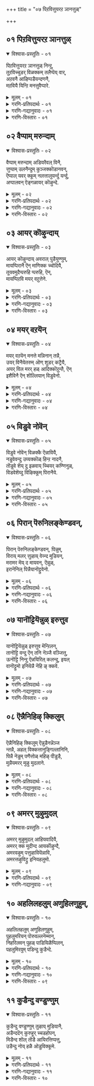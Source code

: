 +++
title = "०७ पिऱवित्तुयरऱ ञानत्तुळ्"

+++


## ०१ पिऱवित्तुयरऱ ञानत्तुळ्

<details open><summary>विश्वास-प्रस्तुतिः - ०१</summary>

पिऱवित्तुयरऱ ञानत्तुळ् निन्ऱु,  
तुऱविच्चुडर् विळक्कम् तलैप्पॆय् वार्,  
अऱवनै आऴिप्पडैयन्दणनै,  
मऱवियै यिन्ऱि मनत्तुवैप्पारे.
</details>

<details><summary>मूलम् - ०१</summary>

पिऱवित्तुयरऱ ञानत्तुळ् निन्ऱु,  
तुऱविच्चुडर् विळक्कम् तलैप्पॆय् वार्,  
अऱवनै आऴिप्पडैयन्दणनै,  
मऱवियै यिन्ऱि मनत्तुवैप्पारे.
</details>

<details><summary>गरणि-प्रतिपदार्थः - ०१</summary>

पिऱवि = पुनर्जन्मद, तुयर् = दुःखवन्नु, अऱ = नीगिसुवुदक्कागि, ञानत्तुळ् = ज्ञानमार्गदल्लि, निन्ऱु = निन्तु, तुऱवि शुडर् = त्याग \(सन्यास\)वॆम्ब, सूर्यन, विळक्कम् = प्रकाशवन्नु, तलैपॆय् वार् = हरिसुववरु, अऱवनै = सकलसद्गुणसम्पन्ननन्नु, आऴिपडै = चक्रायुधधारियन्नु, अन्दणनै = परिशुद्धनू, दयापूर्णनू, कृपाळुवू आद = भगवन्तनन्नु, मऱवियै इन्ऱि = मरॆयदन्तॆ, मनत्तु = मनस्सिनल्लि, वैप्पारे = इरिसिकॊण्डिरुववरे. 
</details>

<details><summary>गरणि-गद्यानुवादः - ०१</summary>

पुनर्जन्मद दुःखवन्नु नीगिसुवुदक्कागि ज्ञानमार्गवन्नु हिडिदु त्यागवॆम्ब \(सन्यासवॆम्ब\) सूर्यन प्रभॆयन्नु हरिसुववरु सकलसद्गुणसम्पनन्नू, चक्रायुधधारियू, परिशुद्धनू दयापूर्णनू परमकृपाळुवू आद भगवन्तनन्नु मरॆयदन्तॆ मनदल्लिरिसिकॊण्डिरुववरे.
</details>

<details><summary>गरणि-विस्तारः - ०१</summary>

ज्ञानमार्गवन्नु हिडिदु भगवन्तनन्नु उपासिसुवुदेकॆ? सांसारिकवाद \(प्रापञ्चिकवाद\) तॊडकुगळन्नु तन्दॊड्डुव ऎल्लवन्नू बिट्टुकॊट्टु, त्यागिगळागि, सन्यासिगळागि इद्दुकॊण्डु, ऎडॆबिडदॆ भगवन्तन गुणस्वभावातिशयगळन्नु कुरितु चिन्तिसुत्ता कालकळॆयुवुदेकॆ? भक्ति, कर्म मार्गगळन्तॆ ज्ञानमार्गदिन्दलू सह भगवन्तनन्नु आश्रयिसि, उपासिसि, पुनर्जन्मद दुःखसङ्कटगळिन्द मुक्तरागबेकॆन्दे अल्लवे? मार्गयावुदे आगलि, भगवन्तनन्नु आश्रयिसि, अवन कृपॆगॆ पात्ररागुव हॊरतु, पुनर्नज्मद सङ्कट नीगुवुदिल्ल – ऎन्नुत्तारॆ, आळ्वाररु. 

त्याग, सन्यासगळन्नु सूर्यनिगॆ होलिसलागिदॆ. सूर्यनु तन्न प्रभॆयन्नु हरडि, लोकवन्नु बॆळगिसुवन्तॆ, चटुवटिकॆयल्लि तॊडगिसुवन्तॆ, त्याग सन्यासगळु पवित्र जीवनवन्नु लोकक्कॆ प्रकटगॊळिसि, मार्गदर्शकगळागुत्तवॆ.
</details>

## ०२ वैप्पाम् मरुन्दाम्

<details open><summary>विश्वास-प्रस्तुतिः - ०२</summary>

वैप्पाम् मरुन्दाम् अडियरैवल् विनै,  
त्तुप्पाम् उलनैन्दुम् कुञ्जक्कॊडानवन्,  
ऎप्पाल् यवर् क्कूम् नलत्तालुयर्न्दु यर्न्दु,  
अप्पालवन् ऎङ्गळायर् कॊऴुन्दे.
</details>

<details><summary>मूलम् - ०२</summary>

वैप्पाम् मरुन्दाम् अडियरैवल् विनै,  
त्तुप्पाम् उलनैन्दुम् कुञ्जक्कॊडानवन्,  
ऎप्पाल् यवर् क्कूम् नलत्तालुयर्न्दु यर्न्दु,  
अप्पालवन् ऎङ्गळायर् कॊऴुन्दे.
</details>

<details><summary>गरणि-प्रतिपदार्थः - ०२</summary>

वैप्पु आम् = सकलैश्वर्य निधियागिरुववनु, मरुन्दु आम् = \(पुनर्जन्मवॆम्ब\) \(रोगक्कॆ\) सिद्धौषधियागिरुववनु, अडियरै = आश्रितर, वल् विनै = क्रूरपापगळिगॆ \(कर्मगळॆम्ब रोगक्कॆ\), तुप्पु आम् = बलवाद \(दृढवाद\) आधारवागिरुववनु, पुलन् ऐन्दुम् = पञ्चेन्द्रियगळन्नु \(इन्द्रियगळु ऐदन्नू\), तुञ्जक्कॊडान् = निद्रिसलु \(सोमारियागलु\) अवकाशकॊडुवुदिल्ल, अवन् = अवनु, ऎप्पाल् = ऎल्ल कडॆगळल्लू \(ऎल्लॆल्लि नोडिदरू\), यावर् क्कूम् = यारिगू \(ऎल्लरिगू\), नलत्ताल् = स्वभावदिन्द \(हिरिमॆयिन्द\), उयर्न्दु उयर्न्दु = अत्यन्त उन्नतवागि, अप्पाल् = ऎटुकदवनागिद्दानॆ, अवन = अवनु, ऎङ्गळ् = नम्मवराद, आयर् = गोपालर \(गोवळर – गॊल्लर\), कॊऴुन्दे = मगुवे\! 
</details>

<details><summary>गरणि-गद्यानुवादः - ०२</summary>

सकलैश्वर्यनिधियागिद्दानॆ. आश्रितर क्रूरकर्मगळॆम्ब रोगक्कॆ सिद्धौषधियागिद्दानॆ. दृढवाद आधारवागिद्दानॆ. इन्द्रियगळु ऐदन्नू निद्रिसलु \(सोमारियागलु\) अवकाश कॊडुवुदिल्ल. अवनु तन्न हिरिमॆयिन्द, गुणस्वभावगळिन्द अत्यन्त उन्नतनागि ऎल्ल कडॆगळल्लू यारिगू ऎटुकदवनागिद्दानॆ. आदरू, अवनु नम्मवराद गोवळर मगुवे\! 
</details>

<details><summary>गरणि-विस्तारः - ०२</summary>

हिन्दिन पाशुरदल्लि ज्ञानमार्गवन्नु हिडिदवरू सह भगवन्तनन्नु आश्रयिसि, ऎडॆबिडदॆ चिन्तिसुत्तारॆ ऎन्दु हेळलायितु. अदक्कॆ कारणवेनॆन्दु ई पाशुरदल्लि सूचिसलागुत्तदॆ.

भगवन्तनु तन्न विशिष्टवाद परत्वगुणगळिन्द ऎन्थ ज्ञानिगादरू सुलभवागि ऎटुकलारदष्टु उन्नतनागिद्दानॆ. ज्ञानमार्गदिन्द अवनन्नु अरितुकॊळ्ळलु, अवनन्नु सेरलु प्रयत्निसिदष्टू अवनु इन्नष्टु दूर सरियुत्तानॆ. इन्थ हिरिमॆय भगवन्तनिगॆ मत्तॆ कॆलवु गुणस्वभावगळिवॆ. आश्रितर विषयदल्लि अवन वात्सल्यक्कॆ मितियिल्ल. अवर अतिक्रूरवाद पापगळन्नॆल्ला तॊडॆदुहाकुत्तानॆ. सकलैश्वर्यनिधियाद्दरिन्द आश्रितर इष्टार्थगळॆल्लवन्नू नॆरवेरिसुत्तानॆ. अवरिगॆ दृढवाद आधारवागिरुत्तानॆ. अवर इन्द्रियगळन्नु चुरुकुगॊळिसि, अवरु आत्मोद्धारदत्त चलिसुवन्तॆ माडुत्तानॆ. अवनॆष्टु सुलभनु\! ऎष्टु सौशील्यवन्तनु\! ऎष्टु उदारि\! ऎन्थ उपकारि\! आद्दरिन्दलॆ, नम्मवरे आद, ऎन्दरॆ, सामान्यमानवरे आद, गोवळ मनॆय मगुवागि, ऎल्लरिगू अत्यन्त प्रियनागि बॆळॆदवनल्लवे स्वामि\!
</details>

## ०३ आयर् कॊऴुन्दाय्

<details open><summary>विश्वास-प्रस्तुतिः - ०३</summary>

आयर् कॊऴुन्दाय् अवराल् पुडैयुण्णुम्,  
मायप्पिरानै ऎन् माणिक्क च्चोदियै,  
तूयवमुदैप्परुहि प्परुहि, ऎन्,  
मायप्पिऱवि मयर् वऱुत्तेने.
</details>

<details><summary>मूलम् - ०३</summary>

आयर् कॊऴुन्दाय् अवराल् पुडैयुण्णुम्,  
मायप्पिरानै ऎन् माणिक्क च्चोदियै,  
तूयवमुदैप्परुहि प्परुहि, ऎन्,  
मायप्पिऱवि मयर् वऱुत्तेने.
</details>

<details><summary>गरणि-प्रतिपदार्थः - ०३</summary>

आयर् कॊऴुन्दु आय् = गोवळर मगुवागि, अवराल् = अवरिन्द, पुडै उण्णुम् = हॊडॆतवन्नु तिन्नुव, मायम् पिरानै= आश्चर्यकारकनाद स्वामियन्नु, ऎन् = नन्न, माणिक्कम् = रत्नवन्नु, शोदियै = ज्योतिस्वरूपनन्नु, तूय = परिशुद्धवाद, अमुदै = अमृतवन्नु, परुहिपरुहि = कुडिदुकुडिदु \(चॆन्नागि अनुभविसिस्\), ऎन् = नन्न, मायम् = अज्ञानदिन्द बन्द \(भ्रान्तिरूपवाद\), पिऱवि = हुट्टु ऎम्ब, मयर् वु = मङ्कुतनवन्नु, अऱुत्तेने = कडिदुहाकिद्देनॆ. 
</details>

<details><summary>गरणि-गद्यानुवादः - ०३</summary>

गोवळरमगुवागि, अवरिन्द हॊडॆतवन्नुण्णुव आश्चर्यकारकनाद स्वामियन्नु, नन्न अनर्घरत्नवन्नु, ज्योतिस्वरूपनन्नु, परिशुद्धवाद अमृतवन्नु कुडिदुकुडिदु \(चॆन्नागि अनुभविसि\), नन्न भ्रान्तिरूपवाद \(अज्ञानदिन्द बन्द\) हुट्टु ऎम्ब मङ्कुतनवन्नु कडिदुहाकिद्देनॆ. 
</details>

<details><summary>गरणि-विस्तारः - ०३</summary>

आळ्वाररु हेळुत्तारॆ- ज्ञानमार्गक्कॆ सुलभवागि ऎटुकदवनाद सर्वेश्वरनु अत्यन्त सौलभ्यगुणवुळ्ळवनाद्दरिन्दले, सामान्यमानव कुलद गोवळर मगनागि, नन्दगोकुलदल्लि, तानु माडिद विचित्र चेष्टॆगळिगागि गॊल्लतियरिन्द एटु तिन्दनल्लवे? अत्याश्चर्यकरनाद नन्न आ स्वामिये अनर्घरत्नद दिव्यप्रभॆयन्तॆ ज्योतिस्वरूपनागिद्दानॆ. अवनु परिशुद्धवाद अमृतदन्तॆ. साटियिल्लद अवन गुणातिशयगळन्नु ऎडॆबिडदॆ अनुभविसिद्दरिन्द, अज्ञानदिन्द उण्टाद भ्रान्तिरूपवाद पुनर्जन्मवॆम्ब मङ्कुतनवन्नु \(मायॆयन्नु\) नानु होगलाडिसिकॊण्डिद्देनॆ. 

भगवन्तनन्नु अनन्यवागि आश्रयिसि पडॆयतक्कद्दु ऎन्दरॆ अमरत्ववन्नु. ’अदन्नु नानु पडॆदुकॊण्डॆ’ ऎन्नुत्तारॆ आळ्वाररु इल्लि.
</details>

## ०४ मयर् वऱयॆन्

<details open><summary>विश्वास-प्रस्तुतिः - ०४</summary>

मयर् वऱयॆन् मनत्ते मन्निनान् तन्नै,  
उयर् विनैयेतरुम् ऒण् शुडर् कट्रैयै,  
अयर् विल मरर् हळ् आदिक्कॊऱुन्तै, ऎन्  
इशैविनै ऎन् शॊल्लियान् विडुवेनो.
</details>

<details><summary>मूलम् - ०४</summary>

मयर् वऱयॆन् मनत्ते मन्निनान् तन्नै,  
उयर् विनैयेतरुम् ऒण् शुडर् कट्रैयै,  
अयर् विल मरर् हळ् आदिक्कॊऱुन्तै, ऎन्  
इशैविनै ऎन् शॊल्लियान् विडुवेनो.
</details>

<details><summary>गरणि-प्रतिपदार्थः - ०४</summary>

मयर् वु = अज्ञानवु, अऱ = तॊलगिसुवन्तॆ, ऎन् मनत्ते = नन्न मनदल्लि, मन्नि नान् तन्नै = नॆलसिरुववनागि, उयर् विनैये = श्रेष्ठवाद \(महोन्नतवाद\) कर्मगळन्ने, तरुम् = उण्टुमाडुव, ऒण् शुडर् कट्रैयै = साटियिल्लद तेजोराशियन्नु, अयर् वु इल् = मरॆवु ऎम्बुदे इल्लद, अमरर् हळ् = नित्यसूरिगळ, आदिकॊऴुन्दै = \(आदिकारणनाद\) मूल शिशुवन्नु, ऎनिशैविनै = ननगॆ तक्क सामर्थ्यवित्तवनन्नु, ऎन् शॊल्लि = याव कॊरतॆयन्नु हेळि \(एनन्नु हेळि\), यान् = नानु, विडुवेनो = बिट्टुबिडबल्लॆने? \(बिट्टुबिडलि\). 
</details>

<details><summary>गरणि-गद्यानुवादः - ०४</summary>

नन्न अज्ञानवु तॊलगुवन्तॆ नन्न मनदल्लि नॆलसिरुववनागि, महोन्नतवाद कर्मगळन्ने उण्टु माडुव साटियिल्लद तेजोराशियन्नु, मरॆवु ऎम्बुदे इल्लद नित्यासूरिगळिगॆ आदिकारणनाद \(मूल\) शिशुवन्नु, ननगॆ तक्क सामर्थ्यवन्नु इत्तवनन्नु, एनन्नु हेळि नानु बिट्टुबिडलि\! 
</details>

<details><summary>गरणि-विस्तारः - ०४</summary>

“नन्न अज्ञान तॊलगुवन्तॆ..................” – हुट्टु सावुगळ जीवनदल्लि बिद्दु, पापगळन्नु माडुत्ता, पुनर्जन्म पडॆयुत्ता, मत्तॆ पापमाडुत्ता, उज्जीवन मार्गवे तिळियदन्तॆ तॊळलुत्तिरुवुदे अज्ञान. भगवच्चिन्तनॆगॆ अनुकूल अवतारगळु दॊरॆतरॆ मात्रवे ई अज्ञान तॊलगुवुदु. वास्तववागि, भगगवच्चिन्तनॆ माडबेकॆम्ब मनस्से उज्जीवनगॊळ्ळुव ज्ञान. भगवन्तनु तन्न अन्तरङ्गदल्लिद्दानॆन्दु दृढवागि नम्बुवुदे ज्ञान. हीगॆ भगवन्तन उपकार. 

“महोन्नत कर्म ..................राशियन्नु” – भगवन्तनन्नु ऒलिसिकॊळ्ळुव, अवनन्नु सेरुवुदक्कॆ अवकाशवन्नु कल्पिसुव कर्मगळु उन्नत \(श्रेष्ठवाद\) कर्मगळु. अवु ज्ञान, भक्ति, वैराग्यगळु. प्रापञ्चिक आसक्तियन्नु तॊलगिसि, भगवन्तनत्त सॆळॆदॊय्यतक्कवु इवु. 

भगवन्तनन्नु यावुदक्कू होलिसलु साध्यवागदन्थ तेजस्सिन राशियन्नागि इल्लि हेळलागिदॆ. 

“नन्गॆ तक्क सामर्थ्यवन्नु .................” – भगवन्तनन्नु सेरुवुदक्कू, अवन नित्यकैङ्कर्यदल्लि तॊडगुवुदक्कॆ अनुकूलिसुवन्तॆ ज्ञान, भक्ति, वैराग्यगळु नन्नल्लि हॆच्चुवन्तॆ, अवनन्नु ऎडॆबिडदॆ भक्ति माडलु ननगॆ तक्क सामर्थ्यवन्नु दॊरकिसिकॊट्टवनु अवने.

आळ्वाररु हेळुत्तारॆ- इन्द्रियगळ वशवागिरुव नन्न मनस्सिन अज्ञानवन्नु तॊलगिसुवुदक्कागिये भगवन्तनु नन्न अन्तरङ्गदल्लि नॆलसिद्दानॆ. ज्ञान भक्ति वैराग्यगळु नन्नल्लि हॆच्चुवन्तॆ माडुव अद्वितीयवाद तेजोराशियागिद्दानॆ. परमपदवासिगळाद नित्यसूरिगळिगू सह अवनु मूलकारणने. अवनन्नु सेरि, अवन नित्यकैङ्कर्यदल्लि तॊडगुवन्तॆ ननगॆ तक्कद्दाद ज्ञान, भक्ति, वैराग्यगळ सामर्थ्यवन्नु दॊरकिसिकॊट्टिद्दानॆ. महोपकारियाद आ भगवन्तन याव कॊरतॆयन्नु ऎत्ति हिडियुत्ता, नानु अवन चिन्तनॆयन्नु मरॆतुबिडलि.
</details>

## ०५ विडुवे नोवॆन्

<details open><summary>विश्वास-प्रस्तुतिः - ०५</summary>

विडुवे नोवॆन् विळक्कै ऎन्नावियै,  
नडुवेवन्दु उय्यक्कॊळ् हिन्ऱ नादनै,  
तॊडुवे शॆय् दु इळवाय् च्चियर् कण्णिनुळ्,  
विडवेशॆय्दु विऴिक्कूम् पिरानैये.
</details>

<details><summary>मूलम् - ०५</summary>

विडुवे नोवॆन् विळक्कै ऎन्नावियै,  
नडुवेवन्दु उय्यक्कॊळ् हिन्ऱ नादनै,  
तॊडुवे शॆय् दु इळवाय् च्चियर् कण्णिनुळ्,  
विडवेशॆय्दु विऴिक्कूम् पिरानैये.
</details>

<details><summary>गरणि-प्रतिपदार्थः - ०५</summary>

विडुवेनो = बिट्टुबिडुवॆनॆ? ऎन् विळक्कै = नन्न दीपवन्नु, ऎन् आवियै = नन्न प्राणवन्नु, नडुवॆ वन्दु = इद्दक्किद्दन्तॆ बन्दु, उय्यक्कॊळ् हिन्ऱ = उज्जीवनगॊळिसुव, नादनै = नाथनन्नु, तॊडुवे शॆय्दु = कपटवन्नु माडि, इळ आय् च्चियर् = ऎळॆय यौवनद गोपियर, कण्णिनुळ् = कण्णुगळल्लि \(ऎदुरल्लि\), विडवे शॆय्दु = मोहिसुवन्तॆ माडि, विऴिक्कूम् = हाडि करॆयुव, पिरानैये = सर्वेश्वरनन्ने. 
</details>

<details><summary>गरणि-गद्यानुवादः - ०५</summary>

नन्न \(ज्ञान\)दीपवन्नु, नन्न प्राणवन्नु, इद्दक्किद्दन्तॆ बन्दु उज्जीवनगॊळिसुव नाथनन्नु, कपटवन्नु माडि ऎळॆय यौवनद गोपियर ऎदुरल्लि मोहिसुवन्तॆ माडि, हाडि, करॆयुव सर्वेष्वरनन्ने नानु बिट्टिबिडुवॆने? 
</details>

<details><summary>गरणि-विस्तारः - ०५</summary>

आळ्वाररु हेळुत्तारॆ- नन्नल्लि तुम्बिकॊण्डिद्द अज्ञानवॆम्ब कग्गत्तलॆयन्नु ओडिसिबिट्ट ज्ञानज्योतियागिद्दानॆ भगवन्त. नन्न प्राणवे अवनागिद्दानॆ. अवने नन्न स्वामियागि, नन्न मेलॆ कृपॆगॊण्डु इद्दक्किद्दन्तॆ नन्न अन्तरङ्गवन्नु प्रवेशिसिद्दानॆ. अल्लिये नॆलसि, शाश्वतवागि नन्नन्नु उज्जीवनगॊळिसुत्तिद्दानॆ. हिन्दॆ, अवने दिव्यसुन्दरनाद श्रीकृष्णनागि अवतरिसि, नन्दगोकुलद ऎळॆय यौवनद गोपियर कण्णमुन्दॆ आकर्षकवाद आटगळन्नु आडुत्ता, मोहकवाद तन्न कॊळलिन गानदिन्द अवरॆल्लरू मोहमुग्धरागुवन्तॆ माडिदनल्लवे\! विशिष्टवाद गुणस्वभावगळुळ्ळ आ सर्वेश्वरनन्नु नानु याव कारणदिन्द बिट्टुदूरमाडबल्लॆ?
</details>

## ०६ पिरान् पॆरुनिलङ्केण्डवन्,

<details open><summary>विश्वास-प्रस्तुतिः - ०६</summary>

पिरान् पॆरुनिलङ्केण्डवन्, पिन्नुम्,  
विराय् मलर् त्तुऴाय् वेय्न्द मुडियन्,  
मरामर मॆय् द मायवन्, ऎन्नुळ्,  
इरानॆनिल् पिन्नैयानॊट्टुवेनो.
</details>

<details><summary>मूलम् - ०६</summary>

पिरान् पॆरुनिलङ्केण्डवन्, पिन्नुम्,  
विराय् मलर् त्तुऴाय् वेय्न्द मुडियन्,  
मरामर मॆय् द मायवन्, ऎन्नुळ्,  
इरानॆनिल् पिन्नैयानॊट्टुवेनो.
</details>

<details><summary>गरणि-प्रतिपदार्थः - ०६</summary>

पिरान् = सर्वेश्वरनु, पॆरुनिलम् = विस्तारवाद भूमियन्नु, कीण्डवन् = हिडिदुमेलॆत्तिदवनु, पिन्नुम् = अनन्तर, \(अल्लदॆ\), विराय् = चॆन्नागि अरळिरुव, मलर् तुऴाय् = बिरिद तुळसियन्नु, वेय्न्द = सुत्तुवरिद, मुडियान् = तलॆगूदलुळ्ळवनु, मरामरम् ऎय् द = एळु ताळॆ \(सालवृक्ष\) मरगळन्नु हॊडॆद, मायवन् = आश्चर्यकारियु, ऎन् उळ् = नन्न अन्तरङ्गदल्लि, इरान् ऎनिल् = इल्ल ऎन्दरॆ, पिन्नै = आ कूडले, यान् = नानु, ऒट्टुवेनो = ऒप्पुवॆनो? 
</details>

<details><summary>गरणि-गद्यानुवादः - ०६</summary>

सर्वेश्वरनु, विस्तारवाद भूमियन्नु हिडिदु मेलक्कॆत्तिदवनु, अल्लदॆ, चॆन्नागि अरळि बिरितिरुव \(परिमळिसुव\) तुलसिय हारवन्नु तलॆयल्लि धरिसिरुववनु. एळु ताळॆय मरगळन्नु \(सालवृक्षगळन्नु\) हॊडॆद आश्चर्यकारियु, नन्न अन्तरङ्गदल्लि इल्ल ऎन्दरॆ, आ कूडले, नानु ऒप्पुवॆने? 
</details>

<details><summary>गरणि-विस्तारः - ०६</summary>

“विस्तारवाद.......................मेलक्कॆत्तिदवनु” – इदु भगवन्तन महावराहावतारद हिरिमॆ. हिरण्यकशिपुविन तम्मनाद हिरण्याक्षनु भूमियन्नु अपहरिसिकॊण्डु कडलॊळक्कॆ नुग्गि, नीरिनल्लि अडगिकॊण्डनु. आग सर्वेश्वरनु महावराहनागि अवतरिसि, कडलॊळक्कॆ नुग्गि, हिरण्याक्षनन्नु हुडुकिकॊण्डु, भूमियन्नु तन्न कोरॆहल्लुगळिन्द हिडिदु मेलक्कॆत्ति अदर स्थानदल्लिरिसिदनु. 

“एळु ताळॆय.......................आश्चरकारि” – इदु भगवन्तन श्रीरामावतारद हिरिमॆ. तन्दॆय मातन्नु पालिसुवुदक्कागि, वनवासक्कॆ हॊरट रामलक्ष्मण सीतॆयरु पञ्चवटियल्लिरुवाग, रावणासुरनु सीतादेवियन्नु अपहरिसिकॊण्डु होगि लङ्कॆयल्लि आकॆयन्नु सॆरॆयल्लिट्टनु. कळॆदुहोद सीतॆयन्नु हुडुकुत्त रामलक्ष्मणरु किष्किन्धॆगॆ बन्दरु. अल्लि, रामनन्तॆ हॆण्डतियन्नू, राज्यवन्नू कळॆदुकॊण्डिद्द सुग्रीअनॊडनॆ सख्यवायितु. सुग्रीवन हिंसकनागि, महापराक्रमियागिद्द वालियन्नु कॊल्लुवुदक्कॆ तक्क सामर्थ्य तन्नल्लिदॆयॆन्दु रामनु तोरिसुवुदक्कागि, ऒन्दे बाणवन्नु प्रयोगिसि, एळु ताळॆय मरगळन्नु रन्ध्रमाडि, ’आश्चर्यकारि’ ऎनिसिकॊण्डनु. 

आळ्वाररु हेळुत्तारॆ- सर्वेश्वरनु ऎष्टु समर्थनो अष्टे आश्चर्यकारियू हौदु. हिन्दॆ, स्वामियु महावराहनागि अवतरिसि, कडलल्लि हुदुगि होगिद्द भूमियन्नु हिडिदॆत्ति अदर स्थानदल्लि निल्लिसि उपकार माडिदनु. मत्तॆ श्रीरामनागि अवतरिसि एळु ताळॆय मरगळन्नू ऒन्दे बाणदिन्दले रन्ध्रमाडिदनु. चॆन्नागि अरळि परिमळदिन्द तुम्बिरुव तुलसिय हारवन्नु तलॆयल्लि धरिसिरुव दिव्यसुन्दरनाद आ परमोपकारियु नन्न अन्तरङ्गदल्लि नॆलसिल्लवॆन्दरॆ, नानु ऒप्पुवुदे इल्ल.
</details>

## ०७ यानॊट्टियॆन्नुळ् इरुत्तुव

<details open><summary>विश्वास-प्रस्तुतिः - ०७</summary>

यानॊट्टियॆन्नुळ् इरुत्तुव मॆन्ऱिलन्,  
तानॊट्टि वन्दु ऎन् तनि नॆञ्जै वञ्जित्तु,  
ऊनॊट्टि निन्ऱु ऎन्नयिरिल् कलन्दु, इयल्  
वानॊट्टुमो इनियॆन्नै नॆहि ऴ् क्कवे.
</details>

<details><summary>मूलम् - ०७</summary>

यानॊट्टियॆन्नुळ् इरुत्तुव मॆन्ऱिलन्,  
तानॊट्टि वन्दु ऎन् तनि नॆञ्जै वञ्जित्तु,  
ऊनॊट्टि निन्ऱु ऎन्नयिरिल् कलन्दु, इयल्  
वानॊट्टुमो इनियॆन्नै नॆहि ऴ् क्कवे.
</details>

<details><summary>गरणि-प्रतिपदार्थः - ०७</summary>

यान् = नानु, ऒट्टि= \(आश्रय बिडदन्तॆ\) अण्टिकॊण्डु, ऎन् उळ् = नन्न ऒळगडॆये, इरुत्तुवम् ऎन्ऱु = इरिसिकॊळ्ळबेकॆन्दु, इलन् = इल्ल, ताने, ऒट्टि वन्दु = सम्मतिसिबन्दु, ऎन् = नन्न, तनि = ऒण्टियाद, नॆञ्जै = मनस्सन्नु, वञ्जित्तु = वञ्चिसि \(वशपडिसिकॊण्डु\) ऊन् ऒट्टि निन्ऱ = देहवन्नु हॊन्दिकॊण्डिरुव, ऎन् = नन्न, उयिरिल् = आत्मनॊडनॆ, कलन्दु = कलॆतु, इरुव इयल् वान् = सहजसद्गुणियादवनु, ऒट्टुमो = ऒप्पुवनो, इनि = इन्नु, ऎन्नै = नन्नन्नु, नॆहिऴ् क्कवे = करुणिसदॆये इरलु. \(जारिहोगलु\). 
</details>

<details><summary>गरणि-गद्यानुवादः - ०७</summary>

नानु \(सर्वेश्वरन\) आश्रयबिडदन्तॆ अण्टिकॊण्डु नन्न अन्तरङ्गदल्लिये इरिसिकॊळ्ळबेकॆन्दिल्ल. ताने सम्मतिसि बन्दु, नन्न ऒण्टियाद \(स्वतन्त्रवाद\) मनस्सन्नु वञ्चिसि \(वशपडिसिकॊण्डु\), देहवन्नु हॊन्दिकॊण्डिरुव नन्न आत्मदॊडनॆ कलॆतुकॊण्डिरुव सहज सद्गुणियाद अवनु नन्नन्नु करुणिसदॆये जारि होगलु ऒप्पुवने? 
</details>

<details><summary>गरणि-विस्तारः - ०७</summary>

भगवन्तन परमौदार्यगुणवन्नु इल्लि बलु स्वारस्यवागि विवरिसलागिदॆ. चेतननन्नु उज्जीवनगॊळिसुवुदे भगवन्तन गुरु. हागॆ माडलु, भगवन्तने मुन्दॆ बिद्दु हेगॆ माडुत्तानॆम्बुदर बलु सुन्दर निरूपणॆयन्नु इल्लि काणबहुदु. 

आळ्वाररु हेळुत्तारॆ. नानु सर्वेश्वरनाद भगवन्तनन्नु आश्रयिसदवनु, दिट. अवनिगॆ ऎडॆबिडदॆ नानु अण्टिकॊण्डे इरबेकॆन्दागलि, अवनन्नु बिडदॆ नन्न अन्तरङ्गदल्लिये इरिसिकॊण्डिरबेकॆन्दागलि नानु भाविसुवुदिल्ल. नन्न मनस्सु स्वेच्छॆयिन्द ऒण्टियागिये वर्तिसलु इच्छिसुत्तदॆ. नन्न आत्मवादरो देहक्कॆ अण्टिकॊण्डिदॆ. ऎन्दरॆ, प्रापञ्चिकवाद आशॆ अभिलाषॆगळल्लि तॊडगि, देहकोरुवुदरल्लिये तृप्तिगॊळ्ळुत्तदॆ. मत्तु देहक्कॆ सम्बन्धिसिद कष्टदुःखगळन्नु अनुभविसुत्ता, अदन्ने सर्वस्ववॆन्दु भ्रान्तिगॊण्डिदॆ. आदरॆ, भगवन्तन हिरिमॆयन्नु कण्डिरा\! अवने इष्टपट्टु बन्दु नन्नल्लि सेरिकॊण्ड. नन्न चञ्चलवाद मनस्सन्नु तन्न वशमाडिकॊण्ड, देहक्कॆ अण्टिकॊण्डिद्द आत्मनॊडनॆ तानु कलॆतुकॊण्ड. देहवे तानॆम्ब भ्रान्तियन्नु तॊलगिसिद. अदन्नु उज्जीवनद दॆशॆयल्लि तिरुगिसिद. सहजवाद सकल सद्गुणगळ निधिये भगवन्त\! “अन्थ भगवन्तन नन्नल्लिल्ल, नन्निन्द हॊरटुहोगिद्दानॆ” ऎन्दु नानु भाविसिकॊण्डरू सह, परमकरुणाशालियागि अवनु नन्निन्द अगलि होगलु ऒप्पुवने? ऎन्दिगू इल्ल. नन्नन्नु अवनॊन्दिगॆ इरिसिकॊळ्ळलु अवने कृपॆमाडि ऎल्ल रीतियल्लू यत्निसुत्तानल्लवे? 

देहात्मभ्रान्तियन्नु नीगिसुवुदक्कू, मनस्सन्नु भगवन्तनत्त तिरुगिसुवुदक्कू, आत्मोद्धारक्कॆ सम्बन्धिसिद्दद्दॆल्लवन्नू माडलु यत्निसुवुदक्कू भगवन्त कृपादार्यगळु बेके बेकु ऎन्नबहुदल्लवे?
</details>

## ०८ ऎन्नैनिहिऴ् क्किलुम्

<details open><summary>विश्वास-प्रस्तुतिः - ०८</summary>

ऎन्नैनिहिऴ् क्किलुम् ऎन्नुडैनन्नॆञ्ज  
न्तन्नै, अहल् विक्कत्तानुङ्गिल्लानिनि,  
पिन्नै नॆडुम् पणैत्तोळ् महिऴ् पीडुडै,  
मुन्नैयमरर् मुऴु मुदलाने.
</details>

<details><summary>मूलम् - ०८</summary>

ऎन्नैनिहिऴ् क्किलुम् ऎन्नुडैनन्नॆञ्ज  
न्तन्नै, अहल् विक्कत्तानुङ्गिल्लानिनि,  
पिन्नै नॆडुम् पणैत्तोळ् महिऴ् पीडुडै,  
मुन्नैयमरर् मुऴु मुदलाने.
</details>

<details><summary>गरणि-प्रतिपदार्थः - ०८</summary>

ऎन्नै = नन्नन्नु, नॆहिऴ् क्किलुम् = अगलिदरू, \(जारिदरू\), ऎन्नुडै = नन्न, नल् नॆञ्जम् तन्नै = ऒळ्ळॆय मनस्सन्नु, अहल् विक्क = अगलिसुवुदक्कॆ, तानुम् = \(सर्वसमर्थनाद\) तानू सह, किल्लान् इनि = इन्नु समर्थनागलार्‍अ, पिन्नै = नीळादेविय \(नप्पिन्नैदेविय\), नॆडु = उद्दनाद, पणै = \(बिदिरिनन्तॆ\) सरळवाद, तोळ् = तोळुगळिन्द, महिऴ् = आनन्दद, पीडु उडै = मार्दववुळ्ळवनागिरुव मुन्नै = पुरातन कालद, अमरर् = नित्यसूरिगळ, मुऴुमुदलाने = आदिमूलने. \(आदिकारणने\). 
</details>

<details><summary>गरणि-गद्यानुवादः - ०८</summary>

नप्पिन्नैदेविय \(नीळादेविय\) उद्दनाद सरळवाद तोळुगळ आनन्दवन्नू मार्दववन्नुळ्ळवनाद, पुरातनकालद \(आदिकालद\) नित्यसूरिगळ आदिकारणने, नन्नन्नु अगलिदरू, नन्न ऒळ्ळॆय मनस्सन्नु अगलिसुवुदक्कॆ सर्वसमर्थनाद तानू सह इन्नु समर्थनागलार. 
</details>

<details><summary>गरणि-विस्तारः - ०८</summary>

आळ्वाररु हेळुत्तारॆ- भगवन्तनु नीळादेविय ऒडॆयनागि आकॆय प्रेमालिङ्गनद आनन्दवन्नू, आकॆय निडिदाद तोळ तॆक्कॆय मार्दनवन्नू अनुभविसुत्ता, तानू स्वतः आनन्दस्वरूपनागि अत्यन्त मृदुस्वरूपनागियू इद्दानॆ. हिन्दिन कालद परम पदवासिगळ आदिकारणनू अवने. अवनु नन्नल्लि मरुकगॊळ्ळदन्तॆ, कठिणनागि, नन्नल्लि नॆलसिरलारदॆ हॊरटुहोगुत्तानॆन्दरू सह, नन्न शुद्धवाद ऒळ्ळॆय मनस्सिनल्लिये अवनु इरुत्तानॆ. अवनु सर्वसमर्थनु, दिट. आदरू सह नन्न मनदिन्द अगलिहोगुवुदक्कॆ अवनु समर्थनागलार. नन्न मनस्से अवनल्लि बन्धिसिबिडदन्तॆ इट्टुकॊण्डिरुत्तदॆ.
</details>

## ०९ अमरर् मुऴुमुदल्

<details open><summary>विश्वास-प्रस्तुतिः - ०९</summary>

अमरर् मुऴुमुदल् आहियवादियै,  
अमरर् क्क मुदीन्द आयर्कॊऴुन्दै,  
अमरवऴुम् पत्तुऴावियॆन्नावि,  
अमरत्तऴुविट्रु इनियहलुमो.
</details>

<details><summary>मूलम् - ०९</summary>

अमरर् मुऴुमुदल् आहियवादियै,  
अमरर् क्क मुदीन्द आयर्कॊऴुन्दै,  
अमरवऴुम् पत्तुऴावियॆन्नावि,  
अमरत्तऴुविट्रु इनियहलुमो.
</details>

<details><summary>गरणि-प्रतिपदार्थः - ०९</summary>

अमरर् = नित्यसूरिगळ, मुऴु मुदल् = सम्पूर्णवागि ऎल्लक्कू कारणनु, आहिय = आगिरुव, आदियै = आदियन्नु \(आदिकारणनन्नु\), अमरर् क्कू = अमररिगॆ \(देवतॆगळिगॆ\), अमुदु = अमृतवन्नु, ईन्द = कॊट्टवनन्नु, आयर् = गोवळर, कॊऴुन्दै = मगुवनन्नु, अमर = आशॆगॊण्डु, अमिम्ब = ऒट्टागि, तुऴावि = कलकि, ऎन् आवि = नन्न आत्मवु, अमर = इन्नू चॆन्नागि \(भद्रवागि\), तऴुविट्रु =\(आशॆयिन्द\) कूडिकॊण्डितु, इनि = इन्नु, अहलुमो = अगलुवुदे? 
</details>

<details><summary>गरणि-गद्यानुवादः - ०९</summary>

सम्पूर्णवागि नित्यसूरिगळ ऎल्लक्कू कारणनागिरुव, आदियन्नु, अमररिगॆ अमृतवन्नु \(तन्दु\) कॊट्टवनन्नु, गोवळर मगुवन्नु, आशॆगॊण्ड नन्न आत्मवु परिपूर्णवागि कलकल्पट्टु इन्नू चॆन्नागि \(भद्रवागि\) आशॆपट्टु कूडिकॊण्डिदॆ. इन्नु अगलबल्लुदे?
</details>

## १० अहलिलहलुम् अणुहिलणुहुम्,

<details open><summary>विश्वास-प्रस्तुतिः - १०</summary>

अहलिलहलुम् अणुहिलणुहुम्,  
पुहलुमरियन् पॊरुवल्लनॆम्मान्,  
निहरिलवन् पुहळ् पाडियिळैप्पिलन्,  
पहलुमिरवुम् पडिन्दु कुडैन्दे.
</details>

<details><summary>मूलम् - १०</summary>

अहलिलहलुम् अणुहिलणुहुम्,  
पुहलुमरियन् पॊरुवल्लनॆम्मान्,  
निहरिलवन् पुहळ् पाडियिळैप्पिलन्,  
पहलुमिरवुम् पडिन्दु कुडैन्दे.
</details>

<details><summary>गरणि-प्रतिपदार्थः - १०</summary>

अहलिल् = अगलि होदरॆ मात्र, अहलुम् = अगलुवनु, अणुहिल् = बिडदॆ आश्रयिसिदरॆ, अणुहुम् = ऒन्दागि कूडिरुत्तानॆ. पुहलुम् = प्रवेशिसुवुदक्कू \(हत्तिर सेरुवुदक्कू\), अरियन् = असाध्यनु, पॊरुवु = तडॆयू, अल्लन् = आगिल्लदवनु, ऎम्मान् = नन्न स्वामियु, निहर् इलवन् = साटियिल्लदवन\(अद्वितीयन\), पुहळ् = कीर्तियन्नु हाडि, इळैप्पिलन् = बेसरविल्लदवनागिद्देनॆ, पहलुम् इरवुम् = हगलुरात्रियू, पडिन्दु = \(अड्डबिद्दु\) अनुभविसि, कुडैन्दे = मथिसिये. 
</details>

<details><summary>गरणि-गद्यानुवादः - १०</summary>

नम्म स्वामियु अगलिहोदरॆ मात्र अगलुवनु. बिडदॆ आश्रयिसिदरॆ ऒन्दागि कूडिरुत्तानॆ. हत्तिरसेरुवुदक्कू असाध्यनागिद्दानॆ. याव तडॆ\(अड्डि\)यू इल्लदवनागिद्दानॆ. आ साटियिल्लदवन कीर्तियन्नु हगलू इरुळू हाडि, अड्डबिद्दु, अनुभविसि, मथिसिये, बेसरविल्लदवनागिद्देनॆ. 
</details>

<details><summary>गरणि-विस्तारः - ०९</summary>

आळ्वाररु हेळुत्तारॆ- भगवन्तनन्नु तात्कालिकवागि आश्रयिसुववरु, अल्पफलवन्नु पडॆदु, बळिक अवनिन्द अगलि होगुवुदरिन्दले भगवन्तनु अवरिन्द अगलि दूरवागुत्तानॆ. भगवन्तनन्नु बिडदॆ भद्रवागि आश्रयिसिरुव पादसेवकरॊडनॆ स्वामियु सदा कूडिकॊण्डिरुत्तानॆ. अवरिन्द अगलुवुदे इल्ल. स्वामिगॆ प्रतिकूलिगळू अवन हत्तिर सेरुवुदक्कू समीपिसुवुदक्कू आगदन्तॆ. अपरूपनू असाध्यनू आगिद्दानॆ. आदरॆ अनुकूलिगळिगॆ याव बगॆय अड्डि आतङ्कगळु बरदन्तॆ, माडि, अवरन्नु तन्न बळिगॆ सेरिसिकॊळ्ळुत्तानॆ. इन्थ, अद्वितीय चरित्रनाद भगवन्तन कीर्तियन्नु हगलु इरुळु ऎन्नदॆ ऎडॆबिडदॆ हाडुत्ता, अवुगळन्नु अनुभविसुत्ता, अवुगळ हिरिमॆ वैशिष्ट्यगळन्नु कुरितु मथिसुत्ता, परवशनागि, अड्डबीळुत्ता, स्वल्पवू बेसरविल्लदन्तॆ कालकळॆयुत्तिद्देनॆ.
</details>

## ११ कुडैन्दु वण्डुण्णुम्

<details open><summary>विश्वास-प्रस्तुतिः - ११</summary>

कुडैन्दु वण्डुण्णुम् तुऴाय् मुडियानै,  
अडैन्ददॆन् कुरुहूर् च्चडहोपन्,  
मिडैन्द शॊल् तॊडै आयिरत्तिप्पत्तु,  
उडैन्दु नोय् हळै ओडुविक्कूमे.
</details>

<details><summary>मूलम् - ११</summary>

कुडैन्दु वण्डुण्णुम् तुऴाय् मुडियानै,  
अडैन्ददॆन् कुरुहूर् च्चडहोपन्,  
मिडैन्द शॊल् तॊडै आयिरत्तिप्पत्तु,  
उडैन्दु नोय् हळै ओडुविक्कूमे.
</details>

<details><summary>गरणि-प्रतिपदार्थः - ११</summary>

कुडैन्दु = ऒळहॊक्कु, वण्डु = दुम्बिगळु, उण्णुम् = \(मधुवन्नु\) उण्णुवन्थ, तुऴाय् = तुलसियन्नु, मुडियानै = तलॆयल्लि धरिसिरुववनन्नु, अडैन्द = पडॆदुकॊण्ड, तॆन् कुरुहूर् = सुन्दरवाद तिरुक्कूरुहूरिन, शडहोपन् = शठगोपनु, मिडैन्द =ऒट्टुगूडिसिद, शॊल् तॊडै = मातिन हारवागिरुव, आयिरत्तु = ऒन्दु साविर पाशुरगळल्लि, इपत्तु = ई हत्तु पाशुरगळू, उडैन्दु = ऒडॆदु चूरुचूरागिसि \(नाशवागिसि\), नोय् हळै = दुःखसङ्कटगळन्नु, ओडुविक्कुमे = ओडिसिबिडुत्तवॆ. 
</details>

<details><summary>गरणि-गद्यानुवादः - ११</summary>

दुम्बिगळु ऒळहॊक्कु मधुवन्नुण्णुवन्थ तुलसिय हारवन्नु तलॆयल्लि धरिसिरुववनन्नु पडॆदुकॊण्ड सुन्दरवाद तिरुक्कूरुहूरिन शठगोपनु ऒट्टुगूडिसिद मातिन हारवागिरुव ऒन्दु साविर पाशुरगळल्लि ई हत्तु पाशुरगळु दुःखसङ्कटगळन्नु ऒडॆदु चूरुचुरागिसि ओडिसिबिडुत्तवॆ. 
</details>

<details><summary>गरणि-विस्तारः - १०</summary>

इदु ई तिरुवाय् मॊऴिय कडॆय पाशुर. परिमळदिन्दलू मधुविनिन्दलू तुम्बिरुव मत्तु दुम्बिगळु मुसुरि, ऒळहॊक्कु मधुपान माडुत्तिरुव सुन्दरवाद तुलसिय हारवन्नु भगवन्तनु तलॆयल्लि धरिसिद्दानॆ. आ स्वामिय तिरुवडिगळिगॆ विनीतनागि ऎरगि, भक्तिपूर्णवागि अवनन्नाश्रयिसि, अवनन्नु पडॆदुकॊण्डवनु सुप्रसिद्धवाद तॆन् कुरुहूरिन शठगोपनु. अवनु भगवन्तन हिरिमॆयन्नु कुरितु हॊगळि हाडिरुवुदॆल्लवन्नू ऒट्टुगूडिसिदरॆ अवु ऒन्दु साविर पाशुरगळ मालॆयागुत्तवॆ. अदरल्लि हत्तु पाशुरगळे साकु. इवु भगवन्तनन्नु पडॆदुकॊळ्ळलिच्चिसुववरन्नु अड्डिपडिसतक्कलिच्छिसुववरन्नु अड्डिपडिसतक्क प्राप्तिप्रतिबन्धकगळन्नॆल्ला, ऎन्दरॆ, ऎल्ल बगॆय दुःखसङ्कटगळन्नू ऒडॆदु चूरुचूररु माडि ओडिसि बिडुत्तवॆ. मत्तु भगवत्प्राप्तिगॆ अनुकूलमाडिकॊडुत्तवॆ. हीगिदॆ ई तिरुवाय् मॊऴिय फलश्रुति.
</details>
